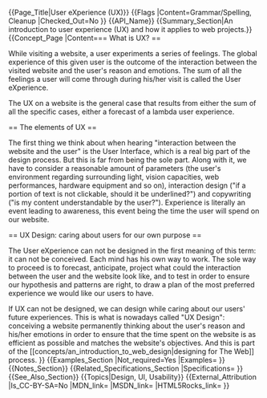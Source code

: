 {{Page_Title|User eXperience (UX)}}
{{Flags
|Content=Grammar/Spelling, Cleanup
|Checked_Out=No
}}
{{API_Name}}
{{Summary_Section|An introduction to user experience (UX) and how it applies to web projects.}}
{{Concept_Page
|Content=== What is UX? == 

While visiting a website, a user experiments a series of feelings. The global experience of this given user is the outcome of the interaction between the visited website and the user's reason and emotions. The sum of all the feelings a user will come through during his/her visit is called the User eXperience.

The UX on a website is the general case that results from either the sum of all the specific cases, either a forecast of a lambda user experience.

== The elements of UX == 

The first thing we think about when hearing "interaction between the website and the user" is the User Interface, which is a real big part of the design process. But this is far from being the sole part. Along with it, we have to consider a reasonable amount of parameters (the user's environment regarding surrounding light, vision capacities, web performances, hardware equipment and so on), interaction design ("if a portion of text is not clickable, should it be underlined?") and copywriting ("is my content understandable by the user?"). Experience is literally an event leading to awareness, this event being the time the user will spend on our website.

== UX Design: caring about users for our own purpose ==

The User eXperience can not be designed in the first meaning of this term: it can not be conceived. Each mind has his own way to work. The sole way to proceed is to forecast, anticipate, project what could the interaction between the user and the website look like, and to test in order to ensure our hypothesis and patterns are right, to draw a plan of the most preferred experience we would like our users to have.

If UX can not be designed, we can design while caring about our users' future experiences. This is what is nowadays called "UX Design": conceiving a website permanently thinking about the user's reason and his/her emotions in order to ensure that the time spent on the website is as efficient as possible and matches the website's objectives. And this is part of the [[concepts/an_introduction_to_web_design|designing for The Web]] process.
}}
{{Examples_Section
|Not_required=Yes
|Examples=
}}
{{Notes_Section}}
{{Related_Specifications_Section
|Specifications=
}}
{{See_Also_Section}}
{{Topics|Design, UI, Usability}}
{{External_Attribution
|Is_CC-BY-SA=No
|MDN_link=
|MSDN_link=
|HTML5Rocks_link=
}}